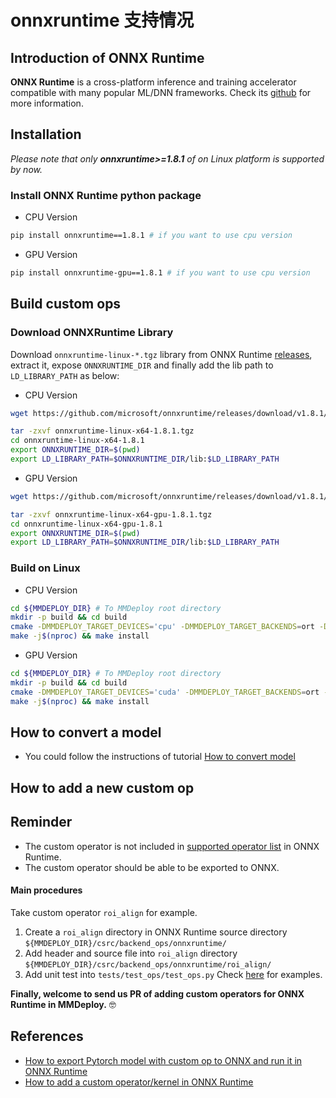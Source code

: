 # onnxruntime 支持情况

## Introduction of ONNX Runtime

**ONNX Runtime** is a cross-platform inference and training accelerator compatible with many popular ML/DNN frameworks. Check its [github](https://github.com/microsoft/onnxruntime) for more information.

## Installation

*Please note that only **onnxruntime>=1.8.1** of on Linux platform is supported by now.*

### Install ONNX Runtime python package

- CPU Version

```bash
pip install onnxruntime==1.8.1 # if you want to use cpu version
```

- GPU Version

```bash
pip install onnxruntime-gpu==1.8.1 # if you want to use cpu version
```

## Build custom ops

### Download ONNXRuntime Library

Download `onnxruntime-linux-*.tgz` library from ONNX Runtime [releases](https://github.com/microsoft/onnxruntime/releases/tag/v1.8.1), extract it, expose `ONNXRUNTIME_DIR` and finally add the lib path to `LD_LIBRARY_PATH` as below:

- CPU Version

```bash
wget https://github.com/microsoft/onnxruntime/releases/download/v1.8.1/onnxruntime-linux-x64-1.8.1.tgz

tar -zxvf onnxruntime-linux-x64-1.8.1.tgz
cd onnxruntime-linux-x64-1.8.1
export ONNXRUNTIME_DIR=$(pwd)
export LD_LIBRARY_PATH=$ONNXRUNTIME_DIR/lib:$LD_LIBRARY_PATH
```

- GPU Version

```bash
wget https://github.com/microsoft/onnxruntime/releases/download/v1.8.1/onnxruntime-linux-x64-gpu-1.8.1.tgz

tar -zxvf onnxruntime-linux-x64-gpu-1.8.1.tgz
cd onnxruntime-linux-x64-gpu-1.8.1
export ONNXRUNTIME_DIR=$(pwd)
export LD_LIBRARY_PATH=$ONNXRUNTIME_DIR/lib:$LD_LIBRARY_PATH
```

### Build on Linux

- CPU Version

```bash
cd ${MMDEPLOY_DIR} # To MMDeploy root directory
mkdir -p build && cd build
cmake -DMMDEPLOY_TARGET_DEVICES='cpu' -DMMDEPLOY_TARGET_BACKENDS=ort -DONNXRUNTIME_DIR=${ONNXRUNTIME_DIR} ..
make -j$(nproc) && make install
```

- GPU Version

```bash
cd ${MMDEPLOY_DIR} # To MMDeploy root directory
mkdir -p build && cd build
cmake -DMMDEPLOY_TARGET_DEVICES='cuda' -DMMDEPLOY_TARGET_BACKENDS=ort -DONNXRUNTIME_DIR=${ONNXRUNTIME_DIR} ..
make -j$(nproc) && make install
```

## How to convert a model

- You could follow the instructions of tutorial [How to convert model](../02-how-to-run/convert_model.md)

## How to add a new custom op

## Reminder

- The custom operator is not included in [supported operator list](https://github.com/microsoft/onnxruntime/blob/master/docs/OperatorKernels.md) in ONNX Runtime.
- The custom operator should be able to be exported to ONNX.

#### Main procedures

Take custom operator `roi_align` for example.

1. Create a `roi_align` directory in ONNX Runtime source directory `${MMDEPLOY_DIR}/csrc/backend_ops/onnxruntime/`
2. Add header and source file into `roi_align` directory `${MMDEPLOY_DIR}/csrc/backend_ops/onnxruntime/roi_align/`
3. Add unit test into `tests/test_ops/test_ops.py`
   Check [here](../../../tests/test_ops/test_ops.py) for examples.

**Finally, welcome to send us PR of adding custom operators for ONNX Runtime in MMDeploy.** :nerd_face:

## References

- [How to export Pytorch model with custom op to ONNX and run it in ONNX Runtime](https://github.com/onnx/tutorials/blob/master/PyTorchCustomOperator/README.md)
- [How to add a custom operator/kernel in ONNX Runtime](https://onnxruntime.ai/docs/reference/operators/add-custom-op.html)
